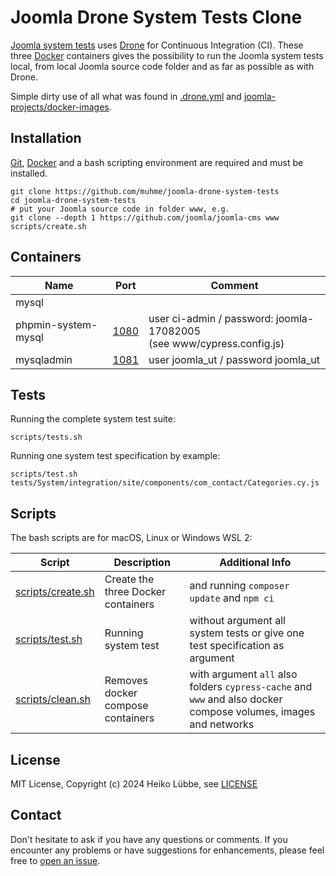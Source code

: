 # Joomla Drone System Tests Clone

[Joomla system tests](https://github.com/joomla/joomla-cms/tree/4.4-dev/tests/System) uses [Drone](https://www.drone.io/) for Continuous Integration (CI). These three [Docker](https://www.docker.com/) containers gives the possibility to run the Joomla system tests local, from local Joomla source code folder and as far as possible as with Drone.

Simple dirty use of all what was found in [.drone.yml](https://github.com/joomla/joomla-cms/blob/4.4-dev/.drone.yml) and [joomla-projects/docker-images](https://github.com/joomla-projects/docker-images).

## Installation

[Git](https://git-scm.com/), [Docker](https://www.docker.com/) and a bash scripting environment are required and must be installed.

```
git clone https://github.com/muhme/joomla-drone-system-tests
cd joomla-drone-system-tests
# put your Joomla source code in folder www, e.g.
git clone --depth 1 https://github.com/joomla/joomla-cms www
scripts/create.sh
```

## Containers

|Name               |Port                                 |Comment                                    |
|-------------------|-------------------------------------|-------------------------------------------|
|mysql              |                                     |                                           |
|phpmin-system-mysql|[1080](http://localhost:1080)        | user ci-admin / password: joomla-17082005<br />(see www/cypress.config.js) |
|mysqladmin         |[1081](http://localhost:1080/cmysql/)| user joomla_ut / password joomla_ut       |

## Tests

Running the complete system test suite:
```
scripts/tests.sh
```

Running one system test specification by example:
```
scripts/test.sh tests/System/integration/site/components/com_contact/Categories.cy.js
```

## Scripts

The bash scripts are for macOS, Linux or Windows WSL 2:

| Script | Description | Additional Info |
| --- | --- | --- |
| [scripts/create.sh](scripts/create.sh) | Create the three Docker containers | and running `composer update` and `npm ci` |
| [scripts/test.sh](scripts/test.sh) | Running system test | without argument all system tests or give one test specification as argument |
| [scripts/clean.sh](scripts/clean.sh) | Removes docker compose containers | with argument `all` also folders `cypress-cache` and `www` and also docker compose volumes, images and networks |

## License

MIT License, Copyright (c) 2024 Heiko Lübbe, see [LICENSE](LICENSE)

## Contact

Don't hesitate to ask if you have any questions or comments. If you encounter any problems or have suggestions for enhancements, please feel free to [open an issue](../../issues).
